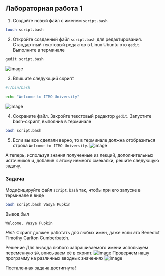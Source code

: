 ## Лабораторная работа 1



1. Создайте новый файл с именем `script.bash`

```bash
touch script.bash
```

2. Откройте созданный файл `script.bash` для редактирования. Стандартный текстовый редактор в Linux Ubuntu это `gedit`. Выполните в терминале

```bash
gedit script.bash
```
![image](https://github.com/user-attachments/assets/75d12da9-b3a4-4630-b59d-c3d34c358f7a)

3. Впишите следующий скрипт

```bash
#!/bin/bash

echo "Welcome to ITMO University"
```
![image](https://github.com/user-attachments/assets/c37adbab-428f-403a-9b5e-237004bcd668)

4. Сохраните файл. Закройте текстовый редактор `gedit`. Запустите bash-скрипт, выполнив в терминале

```bash
bash script.bash
```

5. Если вы все сделали верно, то в терминале должна отобразиться строка `Welcome to ITMO University`.
![image](https://github.com/user-attachments/assets/f69804d8-437c-411a-970a-5861d62ebd14)


А теперь, используя знания полученные из лекций, дополнительных источников и, добавив к этому немного смекалки, решите следующую задачу.

### Задача

Модифицируйте файл `script.bash` так, чтобы при его запуске в терминале в виде

```bash
bash script.bash Vasya Pupkin
```

Вывод был

`Welcome, Vasya Pupkin`

*Hint:* Скрипт должен работать для любых имен, даже если это Benedict Timothy Carlton Cumberbatch.


Решение
Для вывода любого запрашиваемого имени используем переменную `$@`, вписываем её в скрипт.
![image](https://github.com/user-attachments/assets/a6ab5d0e-f2c5-41c9-a384-6bf4a9e40fc3)
Проверяем нашу программу на различных вводных значениях
![image](https://github.com/user-attachments/assets/f7336081-992a-469a-92cb-cf7e7ae4f5af)

Посталенная задача достигнута!
